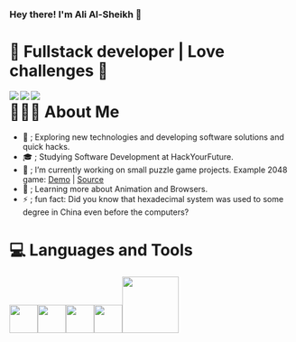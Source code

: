 ### Hey there! I'm Ali Al-Sheikh 👋
# 🚀 Fullstack developer | Love challenges  🚀

<img align="left" src="https://github-readme-stats.vercel.app/api/top-langs/?username=cometbroom&theme=github_dark">
<img align="left" src="https://github-readme-stats.vercel.app/api/pin?username=cometbroom&repo=2048-game&theme=github_dark">
<img align="left" src="https://github-readme-stats.vercel.app/api/pin?username=cometbroom&repo=TRIODOS-clone&theme=github_dark">


# 👨🏻‍💻 About Me

  - 🤔 ; Exploring new technologies and developing software solutions and quick hacks.
  - 🎓 ; Studying Software Development at HackYourFuture.
  - 💼 ; I’m currently working on small puzzle game projects. Example 2048 game: [Demo](https://cometbroom.github.io/2048-Game/src/) | [Source](https://github.com/cometbroom/2048-Game) 
  - 🌱 ; Learning more about Animation and Browsers.
  - ⚡ ; fun fact: Did you know that hexadecimal system was used to some degree in China even before the computers?

# 💻 Languages and Tools
   <img src="https://media.giphy.com/media/dC3EHvqJ61hNReoxMV/giphy.gif" width="50"><img src="https://i.giphy.com/media/eNAsjO55tPbgaor7ma/200w.webp" width="50"><img src="https://media3.giphy.com/media/kdFc8fubgS31b8DsVu/giphy.webp" width="50"><img src="https://media.giphy.com/media/Z9tVBkl31S5WzprBJz/giphy.gif" width="50"><img src="https://media.giphy.com/media/kH1DBkPNyZPOk0BxrM/giphy.gif" width="100">



<!--
**cometbroom/cometbroom** is a ✨ _special_ ✨ repository because its `README.md` (this file) appears on your GitHub profile.

Here are some ideas to get you started:

- 🔭 I’m currently working on ...
- 🌱 I’m currently learning ...
- 👯 I’m looking to collaborate on ...
- 🤔 I’m looking for help with ...
- 💬 Ask me about ...
- 📫 How to reach me: ...
- 😄 Pronouns: ...
- ⚡ Fun fact: ...
-->
